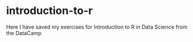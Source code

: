 # introduction-to-r
Here I have saved my exercises for Introduction to R in Data Science from the DataCamp
